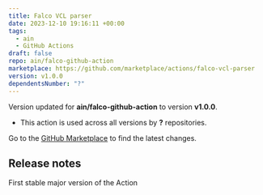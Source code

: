```yaml
---
title: Falco VCL parser
date: 2023-12-10 19:16:11 +00:00
tags:
  - ain
  - GitHub Actions
draft: false
repo: ain/falco-github-action
marketplace: https://github.com/marketplace/actions/falco-vcl-parser
version: v1.0.0
dependentsNumber: "?"
---
```



Version updated for **ain/falco-github-action** to version **v1.0.0**.
- This action is used across all versions by **?** repositories.

Go to the [GitHub Marketplace](https://github.com/marketplace/actions/falco-vcl-parser) to find the latest changes.

## Release notes

First stable major version of the Action
